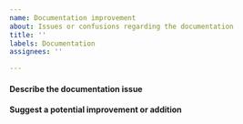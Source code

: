 ```yaml
---
name: Documentation improvement
about: Issues or confusions regarding the documentation
title: ''
labels: Documentation
assignees: ''

---
```


<!-- 
If this is your first Issue submitted to the MLxtend Issue Tracker, please review
the code of conduct, which is available at http://rasbt.github.io/mlxtend/Code-of-Conduct/. 
-->


#### Describe the documentation issue

<!--
Tell us about the confusion introduced in the documentation.
-->

#### Suggest a potential improvement or addition

<!--
Tell us how we could improve the documentation in this regard.
-->